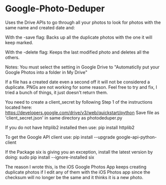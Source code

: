 # Google-Photo-Deduper

Uses the Drive APIs to go through all your photos to look for photos with the same name and created date and:

With the -save flag:
Backs up all the duplicate photos with the one it will keep marked.  

With the -delete flag:
Keeps the last modified photo and deletes all the others.

Notes:
You must select the setting in Google Drive to "Automaticlly put your Google Photos into a folder in My Drive" 

If a file has a created date even a second off it will not be considered a duplicate.
PNGs are not working for some reason.  Feel free to try and fix, I tried a bunch of things, it just doesn't return them.

You need to create a client_secret by following Step 1 of the instructions located here: 
https://developers.google.com/drive/v3/web/quickstart/python
Save file as 'client_secret.json' in same directory as photodeduper.py

If you do not have httplib2 installed then use:
pip install httplib2

To get the Google API client use:
pip install --upgrade google-api-python-client

If the Package six is giving you an exception, install the latest version by doing:
sudo pip install --ignore-installed six

The reason I wrote this, is the iOS Google Photos App keeps creating duplicate photos if I edit any of them with the 
iOS Photos app since the checksum will no longer be the same and it thinks it is a new photo.

